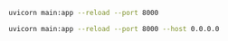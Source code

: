 ```bash
uvicorn main:app --reload --port 8000
```

```bash
uvicorn main:app --reload --port 8000 --host 0.0.0.0
```